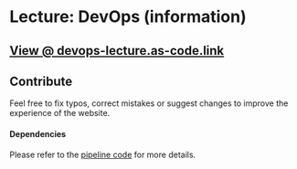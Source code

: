 Lecture: DevOps (information)
=============================


## [View @ devops-lecture.as-code.link](https://devops-lecture.as-code.link)

## Contribute

Feel free to fix typos, correct mistakes or suggest changes to improve the experience
of the website.

#### Dependencies

Please refer to the [pipeline code](/.github/workflows/main.yaml) for more details. 
